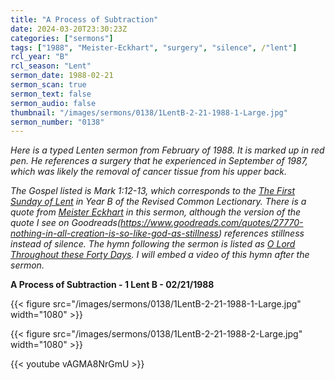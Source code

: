 ```yaml
---
title: "A Process of Subtraction"
date: 2024-03-20T23:30:23Z
categories: ["sermons"]
tags: ["1988", "Meister-Eckhart", "surgery", "silence", /"lent"]
rcl_year: "B"
rcl_season: "Lent"
sermon_date: 1988-02-21
sermon_scan: true
sermon_text: false
sermon_audio: false
thumbnail: "/images/sermons/0138/1LentB-2-21-1988-1-Large.jpg"
sermon_number: "0138"
---
```


_Here is a typed Lenten sermon from February of 1988. It is marked up in red pen. He references a surgery that he experienced in September of 1987, which was likely the removal of cancer tissue from his upper back._

<!--more-->

_The Gospel listed is Mark 1:12-13, which corresponds to the [The First Sunday of Lent](https://lectionary.library.vanderbilt.edu/texts.php?id=71) in Year B of the Revised Common Lectionary. There is a quote from [Meister Eckhart](https://en.wikipedia.org/wiki/Meister_Eckhart) in this sermon, although the version of the quote I see on Goodreads(https://www.goodreads.com/quotes/27770-nothing-in-all-creation-is-so-like-god-as-stillness) references stillness instead of silence. The hymn following the sermon is listed as [O Lord Throughout these Forty Days](https://hymnary.org/text/lord_who_throughout_these_forty_days).  I will embed a video of this hymn after the sermon._

**A Process of Subtraction - 1 Lent B - 02/21/1988**

{{< figure src="/images/sermons/0138/1LentB-2-21-1988-1-Large.jpg" width="1080" >}}

{{< figure src="/images/sermons/0138/1LentB-2-21-1988-2-Large.jpg" width="1080" >}}

{{< youtube vAGMA8NrGmU >}}